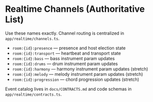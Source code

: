 # Realtime Channels (Authoritative List)

Use these names exactly. Channel routing is centralized in `app/realtime/channels.ts`.

- `room:{id}:presence` — presence and host election state
- `room:{id}:transport` — heartbeat and transport state
- `room:{id}:bass` — bass instrument param updates
- `room:{id}:drums` — drum instrument param updates
- `room:{id}:harmony` — harmony instrument param updates (stretch)
- `room:{id}:melody` — melody instrument param updates (stretch)
- `room:{id}:progression` — chord progression updates (stretch)

Event catalog lives in `docs/CONTRACTS.md` and code schemas in `app/realtime/contracts.ts`.
